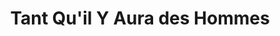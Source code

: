 ---
title: "Tant Qu'il Y Aura des Hommes"
url: /rouen/tant-quil-y-aura-des-hommes-rue-ganterie/
shop: vêtements
---